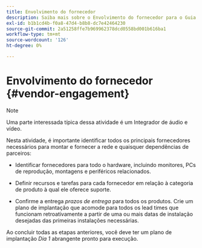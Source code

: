```yaml
---
title: Envolvimento do fornecedor
description: Saiba mais sobre o Envolvimento do fornecedor para o Guia de práticas recomendadas da AEM Screens.
exl-id: b1b1cd4b-f0a8-47d4-b8b8-dc7e42464230
source-git-commit: 2a51258ffe7b969962378dcd0558bd001b616ba1
workflow-type: tm+mt
source-wordcount: '126'
ht-degree: 0%

---
```


# Envolvimento do fornecedor {#vendor-engagement}

>[!NOTE]
>Uma parte interessada típica dessa atividade é um Integrador de áudio e vídeo.

Nesta atividade, é importante identificar todos os principais fornecedores necessários para montar e fornecer a rede e quaisquer dependências de parceiros:

* Identificar fornecedores para todo o hardware, incluindo monitores, PCs de reprodução, montagens e periféricos relacionados.

* Definir recursos e tarefas para cada fornecedor em relação à categoria de produto à qual ele oferece suporte.

* Confirme a entrega *prazos de entrega* para todos os produtos. Crie um plano de implantação que acomode para todos os lead times que funcionam retroativamente a partir de uma ou mais datas de instalação desejadas das primeiras instalações necessárias.

Ao concluir todas as etapas anteriores, você deve ter um plano de implantação *Dia 1* abrangente pronto para execução.
